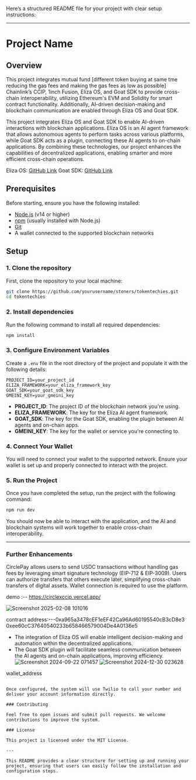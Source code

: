 Here’s a structured README file for your project with clear setup instructions:

---

# Project Name

## Overview

This project integrates mutual fund [different token buying at same tme reducing the gas fees and making the gas fees as low as possible] Chainlink’s CCIP, 1inch Fusion, Eliza OS, and Goat SDK to provide cross-chain interoperability, utilizing Ethereum's EVM and Solidity for smart contract functionality. Additionally, AI-driven decision-making and blockchain communication are enabled through Eliza OS and Goat SDK.

This project integrates Eliza OS and Goat SDK to enable AI-driven interactions with blockchain applications. Eliza OS is an AI agent framework that allows autonomous agents to perform tasks across various platforms, while Goat SDK acts as a plugin, connecting these AI agents to on-chain applications. By combining these technologies, our project enhances the capabilities of decentralized applications, enabling smarter and more efficient cross-chain operations.

Eliza OS: [GitHub Link](https://github.com/elizaos/eliza)
Goat SDK: [GitHub Link
](https://github.com/goat-sdk/goat)


## Prerequisites

Before starting, ensure you have the following installed:
- [Node.js](https://nodejs.org/) (v14 or higher)
- [npm](https://npmjs.com/) (usually installed with Node.js)
- [Git](https://git-scm.com/)
- A wallet connected to the supported blockchain networks

## Setup

### 1. Clone the repository

First, clone the repository to your local machine:

```bash
git clone https://github.com/yourusername/stoners/tokentechies.git
cd tokentechies
```

### 2. Install dependencies

Run the following command to install all required dependencies:

```bash
npm install
```

### 3. Configure Environment Variables

Create a `.env` file in the root directory of the project and populate it with the following details:

```env
PROJECT_ID=your_project_id
ELIZA_FRAMEWORK=your_eliza_framework_key
GOAT_SDK=your_goat_sdk_key
GMEINI_KEY=your_gmeini_key
```

- **PROJECT_ID**: The project ID of the blockchain network you're using.
- **ELIZA_FRAMEWORK**: The key for the Eliza AI agent framework.
- **GOAT_SDK**: The key for the Goat SDK, enabling the plugin between AI agents and on-chain apps.
- **GMEINI_KEY**: The key for the wallet or service you're connecting to.

### 4. Connect Your Wallet

You will need to connect your wallet to the supported network. Ensure your wallet is set up and properly connected to interact with the project.

### 5. Run the Project

Once you have completed the setup, run the project with the following command:

```bash
npm run dev
```

You should now be able to interact with the application, and the AI and blockchain systems will work together to enable cross-chain interoperability.

---

### Further Enhancements

CirclePay allows users to send USDC transactions without handling gas fees by leveraging smart signature technology (EIP-712 & EIP-3009). Users can authorize transfers that others execute later, simplifying cross-chain transfers of digital assets. Wallet connection is required to use the platform.

demo :-- https://circlexccip.vercel.app/


![Screenshot 2025-02-08 101016](https://github.com/user-attachments/assets/82c1accd-7707-47dc-80fc-f649cb85ad3e)

contract address:---0xa965a3478cEF1eEF42Ca96Ad60195540cB3cD8e3
0xee60cC37640540233b658466579004De4A0136e5


- The integration of Eliza OS will enable intelligent decision-making and automation within the decentralized applications.
- The Goat SDK plugin will facilitate seamless communication between the AI agents and on-chain applications, improving efficiency.
![Screenshot 2024-09-22 071457](https://github.com/user-attachments/assets/6ae68799-4078-409d-8431-ae1f4f6b293a)
![Screenshot 2024-12-30 023628](https://github.com/user-attachments/assets/3ba8865d-1c6c-492b-820e-91c2f4b3ae3e)


wallet_address
```0x5a78092417169342ba474fe100c7077698713cf1f2e883dc6401d54635fd2db8

Once configured, the system will use Twilio to call your number and deliver your account information directly.

### Contributing

Feel free to open issues and submit pull requests. We welcome contributions to improve the system.

### License

This project is licensed under the MIT License.

---

This README provides a clear structure for setting up and running your project, ensuring that users can easily follow the installation and configuration steps.
